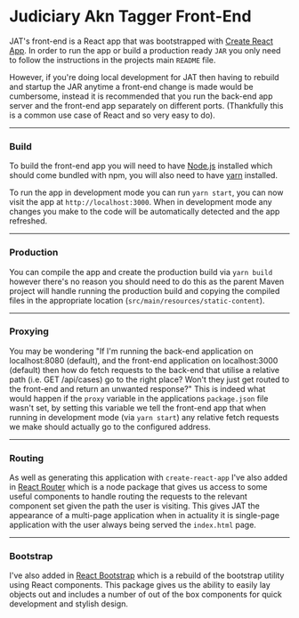 # Judiciary Akn Tagger Front-End

JAT's front-end is a React app that was bootstrapped with [Create React App](https://github.com/facebook/create-react-app).
In order to run the app or build a production ready ```JAR``` you only need to follow the instructions in the
projects main ```README``` file.

However, if you're doing local development for JAT then having to rebuild and startup the JAR anytime a front-end change 
is made would be cumbersome, instead it is recommended that you run the back-end app server and the front-end
app separately on different ports. (Thankfully this is a common use case of React and so very easy to do).

---
### Build

To build the front-end app you will need to have [Node.js](https://nodejs.org/en/) installed which should come
bundled with npm, you will also need to have [yarn](https://www.npmjs.com/package/yarn) installed.

To run the app in development mode you can run ```yarn start```, you can now visit the app at ```http://localhost:3000```.
When in development mode any changes you make to the code will be automatically detected and the app refreshed.

---
### Production

You can compile the app and create the production build via ```yarn build``` however there's no reason you should need to
do this as the parent Maven project will handle running the production build and copying the compiled files in the 
appropriate location (```src/main/resources/static-content```).

---
### Proxying
You may be wondering "If I'm running the back-end application on localhost:8080 (default), and the front-end application 
on localhost:3000 (default) then how do fetch requests to the back-end that utilise a relative path (i.e. GET /api/cases) 
go to the right place? Won't they just get routed to the front-end and return an unwanted response?" This is indeed what 
would happen if the ```proxy``` variable in the applications ```package.json``` file wasn't set, by setting this variable
we tell the front-end app that when running in development mode (via ```yarn start```) any relative fetch requests we 
make should actually go to the configured address.

---
### Routing

As well as generating this application with ```create-react-app``` I've also added in [React Router](https://reactrouter.com/web/guides/quick-start)
which is a node package that gives us access to some useful components to handle routing the requests to the relevant
component set given the path the user is visiting. This gives JAT the appearance of a multi-page application when in 
actuality it is single-page application with the user always being served the ```index.html``` page. 

---
### Bootstrap

I've also added in [React Bootstrap](https://react-bootstrap.github.io/) which is a rebuild of the bootstrap utility using
React components. This package gives us the ability to easily lay objects out and includes a number of out of the box
components for quick development and stylish design.